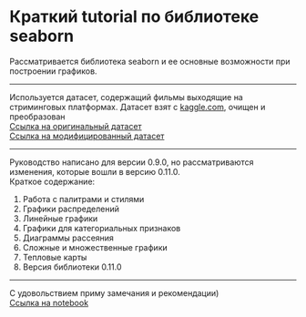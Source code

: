 # Краткий tutorial по библиотеке seaborn
Рассматривается библиотека seaborn и ее основные возможности при построении графиков.

----
Используется датасет, содержащий фильмы выходящие на стриминговых платформах. Датасет взят с [kaggle.com](#kaggle.com), очищен и преобразован
<br> [Ссылка на оригинальный датасет](#https://www.kaggle.com/ruchi798/movies-on-netflix-prime-video-hulu-and-disney)
<br> [Ссылка на модифицированный датасет](#https://github.com/anton-solovev/seaborn_usage/blob/main/Movies.csv)

----

Руководство написано для версии 0.9.0, но рассматриваются изменения, которые вошли в версию 0.11.0.
<br>Краткое содержание:
1. Работа с палитрами и стилями
2. Графики распределений
3. Линейные графики
4. Графики для категориальных признаков
6. Диаграммы рассеяния
6. Сложные и множественные графики
7. Тепловые карты
8. Версия библиотеки 0.11.0
----
С удовольствием приму замечания и рекомендации) 
<br>
 [Ссылка на notebook](#https://github.com/anton-solovev/seaborn_usage/blob/main/seaborn_usage.ipynb)
